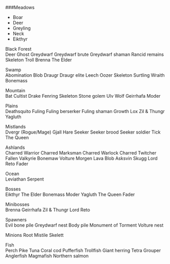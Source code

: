 ###Meadows
- Boar
- Deer
- Greyling
- Neck
- Eikthyr

Black Forest	
Deer
Ghost
Greydwarf
Greydwarf brute
Greydwarf shaman
Rancid remains
Skeleton
Troll
Brenna
The Elder

Swamp	
Abomination
Blob
Draugr
Draugr elite
Leech
Oozer
Skeleton
Surtling
Wraith
Bonemass

Mountain	
Bat
Cultist
Drake
Fenring
Skeleton
Stone golem
Ulv
Wolf
Geirrhafa
Moder

Plains	
Deathsquito
Fuling
Fuling berserker
Fuling shaman
Growth
Lox
Zil & Thungr
Yagluth

Mistlands	
Dvergr (Rogue/Mage)
Gjall
Hare
Seeker
Seeker brood
Seeker soldier
Tick
The Queen

Ashlands	
Charred Warrior
Charred Marksman
Charred Warlock
Charred Twitcher
Fallen Valkyrie
Bonemaw
Volture
Morgen
Lava Blob
Asksvin
Skugg
Lord Reto
Fader

Ocean	
Leviathan
Serpent

Bosses	
Eikthyr
The Elder
Bonemass
Moder
Yagluth
The Queen
Fader

Minibosses	
Brenna
Geirrhafa
Zil & Thungr
Lord Reto

Spawners	
Evil bone pile
Greydwarf nest
Body pile
Monument of Torment
Volture nest

Minions	
Root
Mistile
Skelett

Fish	
Perch
Pike
Tuna
Coral cod
Pufferfish
Trollfish
Giant herring
Tetra
Grouper
Anglerfish
Magmafish
Northern salmon

